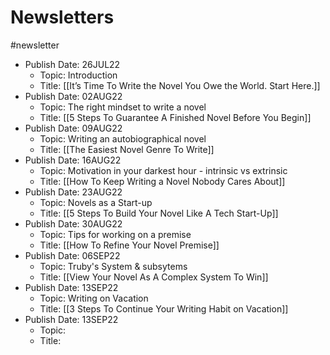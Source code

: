 # Newsletters
#newsletter 

- Publish Date: 26JUL22
	- Topic: Introduction
	- Title: [[It’s Time To Write the Novel You Owe the World. Start Here.]]
- Publish Date: 02AUG22
	- Topic: The right mindset to write a novel
	- Title: [[5 Steps To Guarantee A Finished Novel Before You Begin]]
- Publish Date: 09AUG22
	- Topic: Writing an autobiographical novel
	- Title: [[The Easiest Novel Genre To Write]]
- Publish Date: 16AUG22
	- Topic: Motivation in your darkest hour - intrinsic vs extrinsic
	- Title: [[How To Keep Writing a Novel Nobody Cares About]]
- Publish Date: 23AUG22
	- Topic: Novels as a Start-up
	- Title: [[5 Steps To Build Your Novel Like A Tech Start-Up]]
- Publish Date: 30AUG22
	- Topic: Tips for working on a premise
	- Title: [[How To Refine Your Novel Premise]]
- Publish Date: 06SEP22
	- Topic: Truby's System & subsytems
	- Title: [[View Your Novel As  A Complex System To Win]]
- Publish Date: 13SEP22
	- Topic: Writing on Vacation
	- Title: [[3 Steps To Continue Your Writing Habit on Vacation]]
- Publish Date: 13SEP22
	- Topic: 
	- Title: 